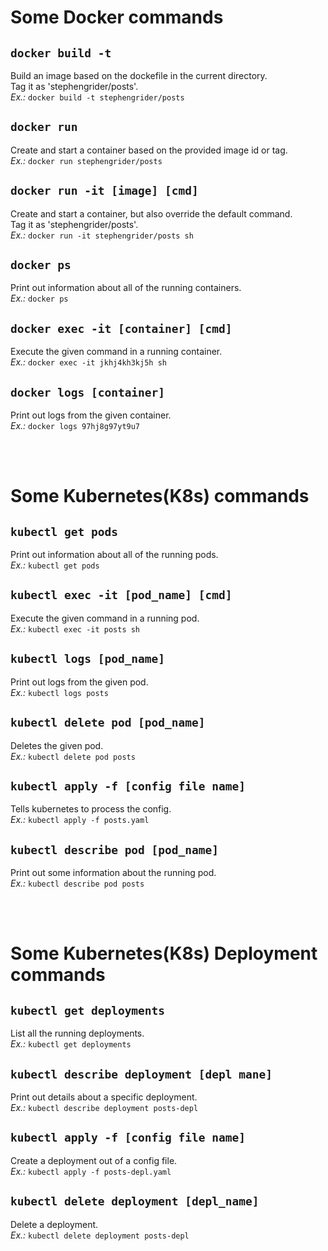# Some **Docker** commands

## `docker build -t`
Build an image based on the dockefile in the current directory.  
Tag it as 'stephengrider/posts'.  
*Ex.:* `docker build -t stephengrider/posts`

## `docker run`
Create and start a container based on the provided image id or tag.  
*Ex.:* `docker run stephengrider/posts`

## `docker run -it [image] [cmd]`
Create and start a container, but also override the default command.  
Tag it as 'stephengrider/posts'.  
*Ex.:* `docker run -it stephengrider/posts sh`

## `docker ps`
Print out information about all of the running containers.  
*Ex.:* `docker ps`

## `docker exec -it [container] [cmd]`
Execute the given command in a running container.  
*Ex.:* `docker exec -it jkhj4kh3kj5h sh`

## `docker logs [container]`
Print out logs from the given container.  
*Ex.:* `docker logs 97hj8g97yt9u7`  

<br />
<br />

# Some **Kubernetes**\(K8s\) commands

## `kubectl get pods`
Print out information about all of the running pods.  
*Ex.:* `kubectl get pods`  

## `kubectl exec -it [pod_name] [cmd]`
Execute the given command in a running pod.  
*Ex.:* `kubectl exec -it posts sh`  

## `kubectl logs [pod_name]`
Print out logs from the given pod.  
*Ex.:* `kubectl logs posts`  

## `kubectl delete pod [pod_name]`
Deletes the given pod.  
*Ex.:* `kubectl delete pod posts`  

## `kubectl apply -f [config file name]`
Tells kubernetes to process the config.  
*Ex.:* `kubectl apply -f posts.yaml`  

## `kubectl describe pod [pod_name]`
Print out some information about the running pod.  
*Ex.:* `kubectl describe pod posts`  

<br />
<br />

# Some **Kubernetes**\(K8s\) **Deployment** commands

## `kubectl get deployments`
List all the running deployments.  
*Ex.:* `kubectl get deployments`  

## `kubectl describe deployment [depl mane]`
Print out details about a specific deployment.  
*Ex.:* `kubectl describe deployment posts-depl`  

## `kubectl apply -f [config file name]`
Create a deployment out of a config file.  
*Ex.:* `kubectl apply -f posts-depl.yaml`  

## `kubectl delete deployment [depl_name]`
Delete a deployment.  
*Ex.:* `kubectl delete deployment posts-depl`  